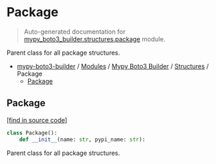 # Package

> Auto-generated documentation for [mypy_boto3_builder.structures.package](https://github.com/vemel/mypy_boto3_builder/blob/master/mypy_boto3_builder/structures/package.py) module.

Parent class for all package structures.

- [mypy-boto3-builder](../../README.md#mypy_boto3_builder) / [Modules](../../MODULES.md#mypy-boto3-builder-modules) / [Mypy Boto3 Builder](../index.md#mypy-boto3-builder) / [Structures](index.md#structures) / Package
    - [Package](#package)

## Package

[[find in source code]](https://github.com/vemel/mypy_boto3_builder/blob/master/mypy_boto3_builder/structures/package.py#L6)

```python
class Package():
    def __init__(name: str, pypi_name: str):
```

Parent class for all package structures.
